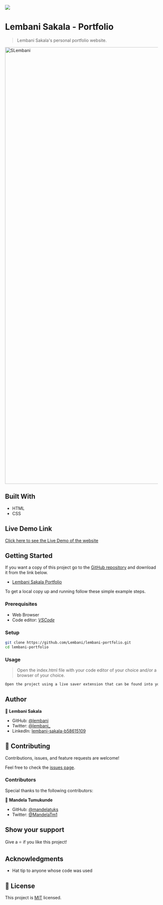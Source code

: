 
![](https://img.shields.io/badge/Microverse-blueviolet)

# Lembani Sakala - Portfolio

> Lembani Sakala's personal portfolio website.

<img width="1436" alt="SLembani" src="https://user-images.githubusercontent.com/30483991/167249557-6a4e608f-7a84-438a-9ab7-589349dddf08.png">


## Built With

- HTML
- CSS

## Live Demo Link

[Click here to see the Live Demo of the website](https://lembani.github.io/lembani-portfolio)

## Getting Started

If you want a copy of this project go to the [GitHub repository](https://github.com/Lembani/lembani-portfolio) and download it from the link below.

- [Lembani Sakala Portfolio](git@github.com/Lembani/lembani-portfolio.git)


To get a local copy up and running follow these simple example steps.

### Prerequisites

- Web Browser
- Code editor: _[VSCode](https://code.visualstudio.com/)_

### Setup

```bash
git clone https://github.com/Lembani/lembani-portfolio.git
cd lembani-portfolio
```

### Usage

> Open the index.html file with your code editor of your choice and/or a browser of your choice.

```bash
Open the project using a live saver extension that can be found into your code editor.
```

## Author

👤 **Lembani Sakala**

- GitHub: [@lembani](https://github.com/lembani)
- Twitter: [@lembani_](https://twitter.com/lembani_)
- LinkedIn: [lembani-sakala-b58615109](https://linkedin.com/in/lembani-sakala-b58615109)

## 🤝 Contributing

Contributions, issues, and feature requests are welcome!

Feel free to check the [issues page](../../issues/).

### Contributors

Special thanks to the following contributors:

👤 **Mandela Tumukunde**
- GitHub: [@mandelatuks](https://github.com/mandelatuks)
- Twitter: [@MandelaTm1](https://twitter.com/MandelaTm1)


## Show your support

Give a ⭐️ if you like this project!

## Acknowledgments

- Hat tip to anyone whose code was used

## 📝 License

This project is [MIT](./MIT.md) licensed.
